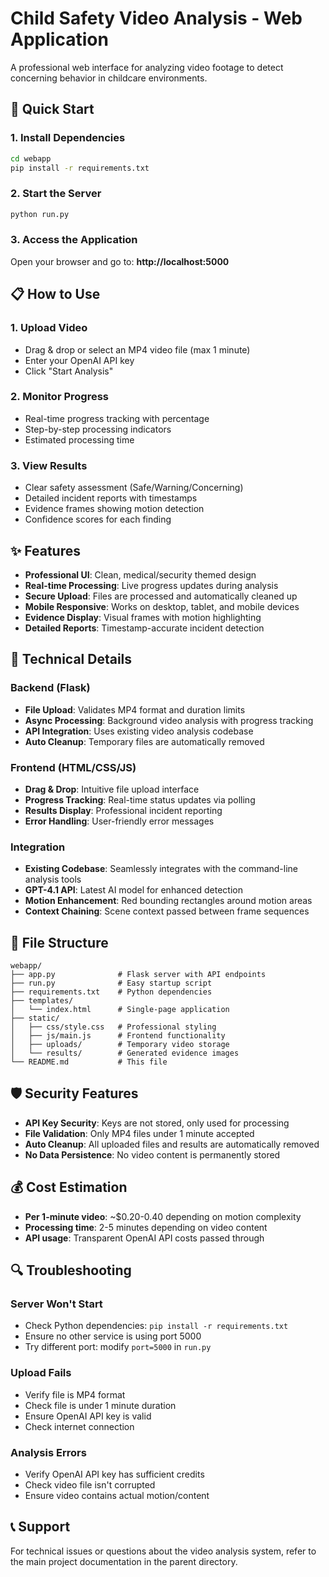 # Child Safety Video Analysis - Web Application

A professional web interface for analyzing video footage to detect concerning behavior in childcare environments.

## 🚀 Quick Start

### 1. Install Dependencies
```bash
cd webapp
pip install -r requirements.txt
```

### 2. Start the Server
```bash
python run.py
```

### 3. Access the Application
Open your browser and go to: **http://localhost:5000**

## 📋 How to Use

### 1. **Upload Video**
- Drag & drop or select an MP4 video file (max 1 minute)
- Enter your OpenAI API key
- Click "Start Analysis"

### 2. **Monitor Progress**
- Real-time progress tracking with percentage
- Step-by-step processing indicators
- Estimated processing time

### 3. **View Results**
- Clear safety assessment (Safe/Warning/Concerning)
- Detailed incident reports with timestamps
- Evidence frames showing motion detection
- Confidence scores for each finding

## ✨ Features

- **Professional UI**: Clean, medical/security themed design
- **Real-time Processing**: Live progress updates during analysis
- **Secure Upload**: Files are processed and automatically cleaned up
- **Mobile Responsive**: Works on desktop, tablet, and mobile devices
- **Evidence Display**: Visual frames with motion highlighting
- **Detailed Reports**: Timestamp-accurate incident detection

## 🔧 Technical Details

### Backend (Flask)
- **File Upload**: Validates MP4 format and duration limits
- **Async Processing**: Background video analysis with progress tracking
- **API Integration**: Uses existing video analysis codebase
- **Auto Cleanup**: Temporary files are automatically removed

### Frontend (HTML/CSS/JS)
- **Drag & Drop**: Intuitive file upload interface
- **Progress Tracking**: Real-time status updates via polling
- **Results Display**: Professional incident reporting
- **Error Handling**: User-friendly error messages

### Integration
- **Existing Codebase**: Seamlessly integrates with the command-line analysis tools
- **GPT-4.1 API**: Latest AI model for enhanced detection
- **Motion Enhancement**: Red bounding rectangles around motion areas
- **Context Chaining**: Scene context passed between frame sequences

## 📁 File Structure

```
webapp/
├── app.py              # Flask server with API endpoints
├── run.py              # Easy startup script
├── requirements.txt    # Python dependencies
├── templates/
│   └── index.html      # Single-page application
├── static/
│   ├── css/style.css   # Professional styling
│   ├── js/main.js      # Frontend functionality
│   ├── uploads/        # Temporary video storage
│   └── results/        # Generated evidence images
└── README.md           # This file
```

## 🛡️ Security Features

- **API Key Security**: Keys are not stored, only used for processing
- **File Validation**: Only MP4 files under 1 minute accepted
- **Auto Cleanup**: All uploaded files and results are automatically removed
- **No Data Persistence**: No video content is permanently stored

## 💰 Cost Estimation

- **Per 1-minute video**: ~$0.20-0.40 depending on motion complexity
- **Processing time**: 2-5 minutes depending on video content
- **API usage**: Transparent OpenAI API costs passed through

## 🔍 Troubleshooting

### Server Won't Start
- Check Python dependencies: `pip install -r requirements.txt`
- Ensure no other service is using port 5000
- Try different port: modify `port=5000` in `run.py`

### Upload Fails
- Verify file is MP4 format
- Check file is under 1 minute duration
- Ensure OpenAI API key is valid
- Check internet connection

### Analysis Errors
- Verify OpenAI API key has sufficient credits
- Check video file isn't corrupted
- Ensure video contains actual motion/content

## 📞 Support

For technical issues or questions about the video analysis system, refer to the main project documentation in the parent directory.